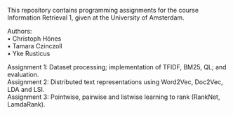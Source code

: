 This repository contains programming assignments for the course Information Retrieval 1, given at the University of Amsterdam.

Authors: <br>
• Christoph Hönes <br>
• Tamara Czinczoll <br>
• Yke Rusticus

Assignment 1: Dataset processing; implementation of TFIDF, BM25, QL; and evaluation. <br>
Assignment 2: Distributed text representations using Word2Vec, Doc2Vec, LDA and LSI. <br>
Assignment 3: Pointwise, pairwise and listwise learning to rank (RankNet, LamdaRank).
